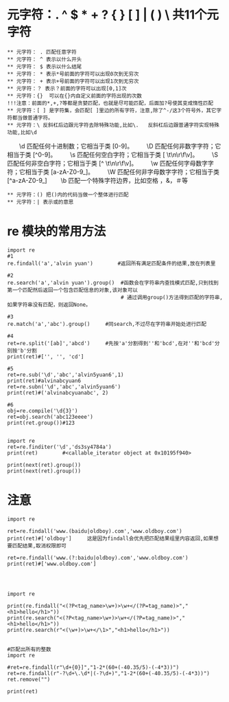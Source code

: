 
# 元字符：.  ^  $  *  +  ?  { }  [ ]  |  ( )  \  共11个元字符
    ** 元字符： . 匹配任意字符
    ** 元字符： ^ 表示以什么开头
    ** 元字符： $ 表示以什么结尾
    ** 元字符： * 表示*号前面的字符可以出现0次到无穷次
    ** 元字符： + 表示+号前面的字符可以出现1次到无穷次
    ** 元字符：？ 表示？前面的字符可以出现[0,1]次
    ** 元字符：{}  可以在{}内自定义前面的字符出现的次数
    !!!注意：前面的*,+,?等都是贪婪匹配，也就是尽可能匹配，后面加?号使其变成惰性匹配
    ** 元字符：[ ] 是字符集，会匹配[ ]里边的所有字符，注意,除了^-/这3个符号外，其它字符都当做普通字符。
    ** 元字符：\ 反斜杠后边跟元字符去除特殊功能,比如\.   反斜杠后边跟普通字符实现特殊功能,比如\d

　　\d  匹配任何十进制数；它相当于类 [0-9]。
　　\D  匹配任何非数字字符；它相当于类 [^0-9]。
　　\s  匹配任何空白字符；它相当于类 [ \t\n\r\f\v]。
　　\S  匹配任何非空白字符；它相当于类 [^ \t\n\r\f\v]。
　　\w  匹配任何字母数字字符；它相当于类 [a-zA-Z0-9_]。
　　\W  匹配任何非字母数字字符；它相当于类 [^a-zA-Z0-9_]
　　\b  匹配一个特殊字符边界，比如空格 ，&，＃等
    
    ** 元字符：() 把()内的代码当做一个整体进行匹配
    ** 元字符：| 表示或的意思
# re 模块的常用方法
    import re
    #1
    re.findall('a','alvin yuan')        #返回所有满足匹配条件的结果,放在列表里

    #2
    re.search('a','alvin yuan').group()  #函数会在字符串内查找模式匹配,只到找到第一个匹配然后返回一个包含匹配信息的对象,该对象可以
                                         # 通过调用group()方法得到匹配的字符串,如果字符串没有匹配，则返回None。
     
    #3
    re.match('a','abc').group()     #同search,不过尽在字符串开始处进行匹配
     
    #4
    ret=re.split('[ab]','abcd')     #先按'a'分割得到''和'bcd',在对''和'bcd'分别按'b'分割
    print(ret)#['', '', 'cd']
     
    #5
    ret=re.sub('\d','abc','alvin5yuan6',1)
    print(ret)#alvinabcyuan6
    ret=re.subn('\d','abc','alvin5yuan6')
    print(ret)#('alvinabcyuanabc', 2)
     
    #6
    obj=re.compile('\d{3}')
    ret=obj.search('abc123eeee')
    print(ret.group())#123 


    import re
    ret=re.finditer('\d','ds3sy4784a')
    print(ret)        #<callable_iterator object at 0x10195f940>
     
    print(next(ret).group())
    print(next(ret).group())
# 注意
    import re
 
    ret=re.findall('www.(baidu|oldboy).com','www.oldboy.com')
    print(ret)#['oldboy']     这是因为findall会优先把匹配结果组里内容返回,如果想要匹配结果,取消权限即可
     
    ret=re.findall('www.(?:baidu|oldboy).com','www.oldboy.com')
    print(ret)#['www.oldboy.com']




    import re

    print(re.findall("<(?P<tag_name>\w+)>\w+</(?P=tag_name)>","<h1>hello</h1>"))
    print(re.search("<(?P<tag_name>\w+)>\w+</(?P=tag_name)>","<h1>hello</h1>"))
    print(re.search(r"<(\w+)>\w+</\1>","<h1>hello</h1>"))


    #匹配出所有的整数
    import re

    #ret=re.findall(r"\d+{0}]","1-2*(60+(-40.35/5)-(-4*3))")
    ret=re.findall(r"-?\d+\.\d*|(-?\d+)","1-2*(60+(-40.35/5)-(-4*3))")
    ret.remove("")

    print(ret)
